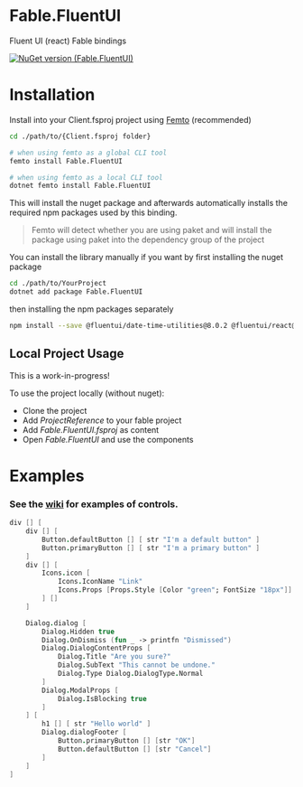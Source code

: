 # Fable.FluentUI
Fluent UI (react) Fable bindings

[![NuGet version (Fable.FluentUI)](https://img.shields.io/nuget/v/Fable.FluentUI.svg?style=flat-square)](https://www.nuget.org/packages/Fable.FluentUI/)

# Installation

Install into your Client.fsproj project using [Femto](https://github.com/Zaid-Ajaj/Femto) (recommended)
```bash
cd ./path/to/{Client.fsproj folder}

# when using femto as a global CLI tool
femto install Fable.FluentUI

# when using femto as a local CLI tool
dotnet femto install Fable.FluentUI
```
This will install the nuget package and afterwards automatically installs the required npm packages used by this binding. 

> Femto will detect whether you are using paket and will install the package using paket into the dependency group of the project

You can install the library manually if you want by first installing the nuget package
```bash
cd ./path/to/YourProject
dotnet add package Fable.FluentUI
```
then installing the npm packages separately
```bash
npm install --save @fluentui/date-time-utilities@8.0.2 @fluentui/react@8.11.2 @fluentui/react-focus@8.0.7 @fluentui/react-icons@1.1.118
```
## Local Project Usage
This is a work-in-progress! 

To use the project locally (without nuget):

- Clone the project
- Add *ProjectReference* to your fable project
- Add *Fable.FluentUI.fsproj* as content
- Open *Fable.FluentUI* and use the components

# Examples
### See the [wiki](https://github.com/JordanMarr/Fable.FluentUI/wiki) for examples of controls.


```fsharp
div [] [ 
    div [] [ 
        Button.defaultButton [] [ str "I'm a default button" ]
        Button.primaryButton [] [ str "I'm a primary button" ] 
    ] 
    div [] [ 
        Icons.icon [
            Icons.IconName "Link"
            Icons.Props [Props.Style [Color "green"; FontSize "18px"]]
        ] []
    ]

    Dialog.dialog [ 
        Dialog.Hidden true
        Dialog.OnDismiss (fun _ -> printfn "Dismissed")
        Dialog.DialogContentProps [ 
            Dialog.Title "Are you sure?"
            Dialog.SubText "This cannot be undone."
            Dialog.Type Dialog.DialogType.Normal 
        ]
        Dialog.ModalProps [ 
            Dialog.IsBlocking true
        ] 
    ] [ 
        h1 [] [ str "Hello world" ]
        Dialog.dialogFooter [ 
            Button.primaryButton [] [str "OK"]
            Button.defaultButton [] [str "Cancel"] 
        ] 
    ] 
]
```
